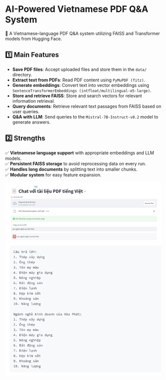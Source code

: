 # AI-Powered Vietnamese PDF Q&A System

🚀 A Vietnamese-language PDF Q&A system utilizing FAISS and Transformer models from Hugging Face.

## 1️⃣ Main Features
- **Save PDF files**: Accept uploaded files and store them in the `data/` directory.
- **Extract text from PDFs**: Read PDF content using `PyMuPDF (fitz)`.
- **Generate embeddings**: Convert text into vector embeddings using `SentenceTransformerEmbeddings (intfloat/multilingual-e5-large)`.
- **Store and retrieve FAISS**: Store and search vectors for relevant information retrieval.
- **Query documents**: Retrieve relevant text passages from FAISS based on user queries.
- **Q&A with LLM**: Send queries to the `Mistral-7B-Instruct-v0.2` model to generate answers.

## 2️⃣ Strengths
✅ **Vietnamese language support** with appropriate embeddings and LLM models.  
✅ **Persistent FAISS storage** to avoid reprocessing data on every run.  
✅ **Handles long documents** by splitting text into smaller chunks.  
✅ **Modular system** for easy feature expansion.  

![Web UI Example](img/screenshot-1743656493205.png)
![Web UI Example](img/screenshot-1743656502237.png)